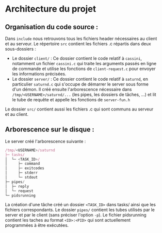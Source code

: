 # Architecture du projet 

## Organisation du code source :

Dans `include` nous retrouvons tous les fichiers header nécessaires au client et au serveur. Le répertoire `src` contient les fichiers .c répartis dans deux sous-dossiers :
- Le dossier `client/` :
Ce dossier contient le code relatif à `cassini`, notamment un fichier `cassini.c` qui traite les arguments passés en ligne de commande et utilise les fonctions de `client-request.c` pour envoyer les informations précisées.
- Le dossier `server/` :
Ce dossier contient le code relatif à `saturnd`, en particulier `saturnd.c` qui s'occupe de démarrer le server sous forme d'un démon. Il créé ensuite l'arborescence nécessaire dans `/tmp/<USERNAME>/saturnd/...` (les pipes, les dossiers de tâches, ...) et lit le tube de requête et appelle les fonctions de `server-fun.h`

Le dossier `src/` contient aussi les fichiers .c qui sont communs au serveur et au client.

## Arborescence sur le disque :

Le server créé l'arborescence suivante :

```js
/tmp/<USERNAME>/saturnd
├─ tasks/
│  └─ <TASK_ID>/
│     ├─ command
│     ├─ exitcodes
│     ├─ stderr
│     └─ stdout
├─ pipes/
│  ├─ reply
│  └─ request
└─ pidsrunning
```

La création d'une tâche créé un dossier `<TASK_ID>` dans tasks/ ainsi que les fichiers correspondants. Le dossier `pipes/` contient les tubes utilisés par le server et par le client (sans préciser l'option `-p`).
Le fichier pidsrunning contient les taches au format `<ID>:<PID>` qui sont actuellement programmées à être exécutées.